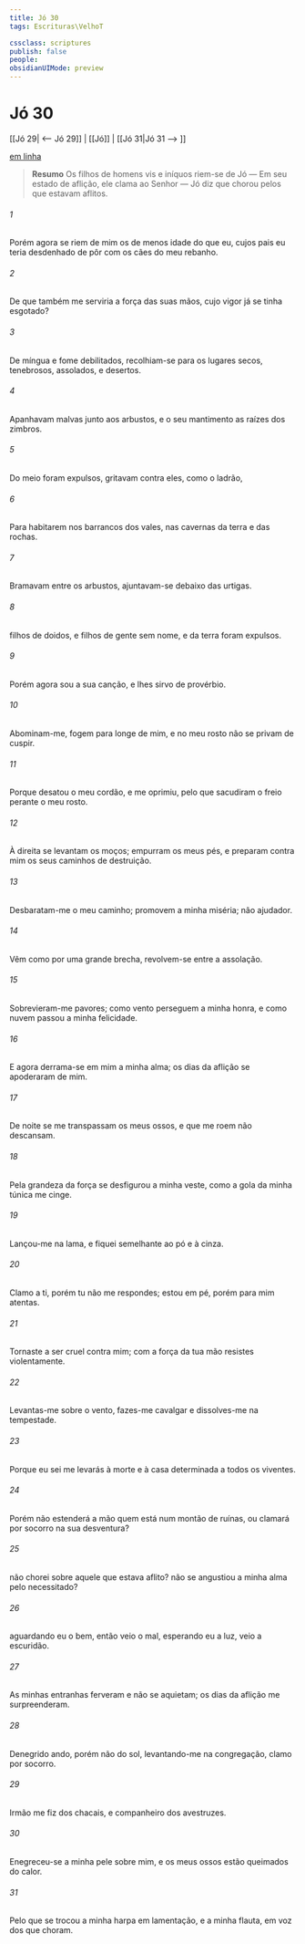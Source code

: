 ```yaml
---
title: Jó 30
tags: Escrituras\VelhoT

cssclass: scriptures
publish: false
people:
obsidianUIMode: preview
---
```


# Jó 30
[[Jó 29| <-- Jó 29]] | [[Jó]] | [[Jó 31|Jó 31 --> ]]

[em linha](https://churchofjesuschrist.org/study/scriptures/ot/job/30?lang=por)

> __Resumo__
Os filhos de homens vis e iníquos riem-se de Jó — Em seu estado de aflição, ele clama ao Senhor — Jó diz que chorou pelos que estavam aflitos.

###### 1 
Porém agora se riem de mim os de menos idade do que eu, cujos pais eu teria desdenhado de pôr com os cães do meu rebanho.

###### 2 
De que também me serviria a força das suas mãos, cujo vigor já se tinha esgotado?

###### 3 
De míngua e fome  debilitados,  recolhiam-se para os lugares secos, tenebrosos, assolados, e desertos.

###### 4 
Apanhavam malvas junto aos arbustos, e o seu mantimento  as raízes dos zimbros.

###### 5 
Do meio  foram expulsos,  gritavam contra eles, como  o ladrão,

###### 6 
Para habitarem nos barrancos dos vales,  nas cavernas da terra e das rochas.

###### 7 
Bramavam entre os arbustos,  ajuntavam-se debaixo das urtigas.

###### 8 
 filhos de doidos, e filhos de gente sem nome, e da terra foram expulsos.

###### 9 
Porém agora sou a sua canção, e lhes sirvo de provérbio.

###### 10 
Abominam-me,  fogem para longe de mim, e no meu rosto não se privam de cuspir.

###### 11 
Porque  desatou o meu cordão, e me oprimiu, pelo que sacudiram  o freio perante o meu rosto.

###### 12 
À direita se levantam os moços; empurram os meus pés, e preparam contra mim os seus caminhos de destruição.

###### 13 
Desbaratam-me o meu caminho; promovem a minha miséria; não  ajudador.

###### 14 
Vêm  como por uma grande brecha,  revolvem-se entre a assolação.

###### 15 
Sobrevieram-me pavores; como vento perseguem a minha honra, e como nuvem passou a minha felicidade.

###### 16 
E agora derrama-se em mim a minha alma; os dias da aflição se apoderaram de mim.

###### 17 
De noite se me transpassam os meus ossos, e  que me roem não descansam.

###### 18 
Pela grandeza da força  se desfigurou a minha veste,  como a gola da minha túnica me cinge.

###### 19 
Lançou-me na lama, e fiquei semelhante ao pó e à cinza.

###### 20 
Clamo a ti, porém tu não me respondes; estou em pé, porém para mim  atentas.

###### 21 
Tornaste a ser cruel contra mim; com a força da tua mão resistes violentamente.

###### 22 
Levantas-me sobre o vento, fazes-me cavalgar  e dissolves-me na tempestade.

###### 23 
Porque eu sei  me levarás à morte e à casa determinada a todos os viventes.

###### 24 
Porém não estenderá a mão quem está num montão de ruínas, ou clamará por socorro na sua desventura?

###### 25 
 não chorei sobre aquele que estava aflito?  não se angustiou a minha alma pelo necessitado?

###### 26 
 aguardando eu o bem, então  veio o mal,  esperando eu a luz, veio a escuridão.

###### 27 
As minhas entranhas ferveram e não se aquietam; os dias da aflição me surpreenderam.

###### 28 
Denegrido ando, porém não do sol,  levantando-me na congregação, clamo por socorro.

###### 29 
Irmão me fiz dos chacais, e companheiro dos avestruzes.

###### 30 
Enegreceu-se a minha pele sobre mim, e os meus ossos estão queimados do calor.

###### 31 
Pelo que se trocou a minha harpa em lamentação, e a minha flauta, em voz dos que choram.

